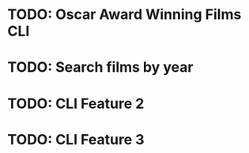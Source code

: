 # TODO: Oscar Award Winning Films CLI

# TODO: Search films by year
# TODO: CLI Feature 2
# TODO: CLI Feature 3
